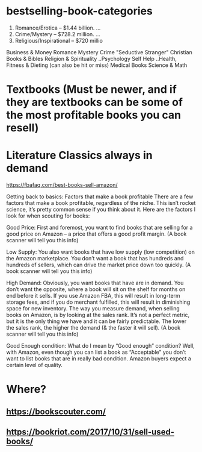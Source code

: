 # bestselling-book-categories
1) Romance/Erotica – $1.44 billion. ... 
2) Crime/Mystery – $728.2 million. ...
3) Religious/Inspirational – $720 millio


Business & Money
Romance Mystery Crime "Seductive Stranger"
Christian Books & Bibles
Religion & Spirituality
..Psychology Self Help
..Health, Fitness & Dieting (can also be hit or miss)
Medical Books
Science & Math
# Textbooks (Must be newer, and if they are textbooks can be some of the most profitable books you can resell)
# Literature Classics always in demand

https://fbafaq.com/best-books-sell-amazon/

Getting back to basics: Factors that make a book profitable
There are a few factors that make a book profitable, regardless of the niche. This isn’t rocket science, it’s pretty common sense if you think about it. Here are the factors I look for when scouting for books:

Good Price: First and foremost, you want to find books that are selling for a good price on Amazon – a price that offers a good profit margin. (A book scanner will tell you this info)

Low Supply: You also want books that have low supply (low competition) on the Amazon marketplace. You don’t want a book that has hundreds and hundreds of sellers, which can drive the market price down too quickly. (A book scanner will tell you this info)

High Demand: Obviously, you want books that have are in demand. You don’t want the opposite, where a book will sit on the shelf for months on end before it sells. If you use Amazon FBA, this will result in long-term storage fees, and if you do merchant fulfilled, this will result in diminishing space for new inventory. The way you measure demand, when selling books on Amazon, is by looking at the sales rank. It’s not a perfect metric, but it is the only thing we have and it can be fairly predictable. The lower the sales rank, the higher the demand (& the faster it will sell). (A book scanner will tell you this info)

Good Enough condition: What do I mean by “Good enough” condition? Well, with Amazon, even though you can list a book as “Acceptable” you don’t want to list books that are in really bad condition. Amazon buyers expect a certain level of quality.



# Where?
## https://bookscouter.com/
## https://bookriot.com/2017/10/31/sell-used-books/  
